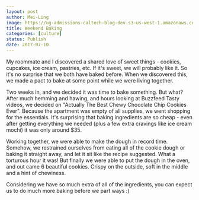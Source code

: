 ```yaml
---
layout: post
author: Mei-Ling
image: https://ug-admissions-caltech-blog-dev.s3-us-west-1.amazonaws.com/old_pictures/caltech_as_it_happens/6a0105349b8251970b01b7c9094888970b.png
title: Weekend Baking
categories: [culture]
status: Publish
date: 2017-07-10
---
```


My roommate and I discovered a shared love of sweet things - cookies, cupcakes, ice cream, pastries, etc. If it's sweet, we will probably like it. So it's no surprise that we both have baked before. When we discovered this, we made a pact to bake at some point while we were living together.

Two weeks in, and we decided it was time to bake something. But what? After much hemming and hawing, and hours looking at Buzzfeed Tasty videos, we decided on "Actually The Best Chewy Chocolate Chip Cookies Ever". Because the apartment was empty of all supplies, we went shopping for the essentials. It's surprising that baking ingredients are so cheap - even after getting everything we needed (plus a few extra cravings like ice cream mochi) it was only around $35.

Working together, we were able to make the dough in record time. Somehow, we restrained ourselves from eating all of the cookie dough or baking it straight away, and let it sit like the recipe suggested. What a torturous hour it was! But finally we were able to put the dough in the oven, and out came 6 beautiful cookies. Crispy on the outside, soft in the middle and a hint of chewiness.

Considering we have so much extra of all of the ingredients, you can expect us to do much more baking before we part ways :)
